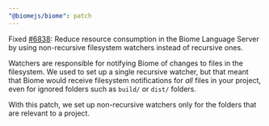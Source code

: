 ```yaml
---
"@biomejs/biome": patch
---
```


Fixed [#6838](https://github.com/biomejs/biome/issues/6838): Reduce resource consumption in the Biome Language Server by using non-recursive filesystem watchers instead of recursive ones.

Watchers are responsible for notifying Biome of changes to files in the filesystem. We used to set up a single recursive watcher, but that meant that Biome would receive filesystem notifications for _all_ files in your project, even for ignored folders such as `build/` or `dist/` folders.

With this patch, we set up non-recursive watchers only for the folders that are relevant to a project.
